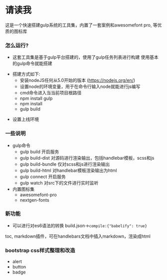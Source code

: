 # 请读我 #
这是一个快速搭建gulp系统的工具集，内置了一套案例和awesomefont pro, 等优质的图标库

### 怎么运行?
* 这套工具集是基于gulp平台搭建的，使用了gulp任务列表进行构建
使用基本的gulp命令就能搭建
+ 搭建方式如下:
  * 安装nodeJS任何从5.0开始的版本 (https://nodejs.org/en/)
  * 设置node的环境变量，用于在命令行输入node就能进行js编写
  * cmd命令进入当当前项目根路径
  * npm install gulp
  * npm install
  * gulp build
* 设置上线环境

### 一些说明
+ gulp命令
  * gulp build 开启服务
  * gulp build-dist 对源码进行渲染输出，包括handlebar模板，scss和js
  * gulp build-bundle 仅对scss和js进行渲染输出
  * gulp build-html 对handlebar模板渲染输出为html
  * gulp connect 开启服务
  * gulp watch 对src下的文件进行实时监听
+ 内置图标集
  * awesomefont-pro
  * nextgen-fonts

### 新功能
* 可以进行对es6语法的转换
build.json->`compile:{"babelify": true}`

toc, markdown插件，可在handlebars文档中插入markdown，渲染成html


### bootstrap css样式整理和改造
- alert
- button
- badge







